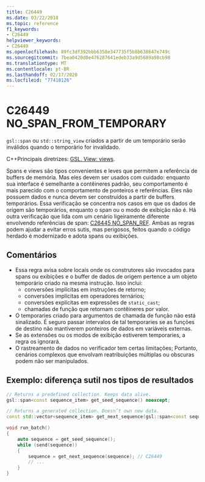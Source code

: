 ```yaml
---
title: C26449
ms.date: 03/22/2018
ms.topic: reference
f1_keywords:
- C26449
helpviewer_keywords:
- C26449
ms.openlocfilehash: 89fc3df392bbb6358e347735f5b8b638647e749c
ms.sourcegitcommit: 7bea0420d0e476287641edeb33a9d5689a98cb98
ms.translationtype: MT
ms.contentlocale: pt-BR
ms.lasthandoff: 02/17/2020
ms.locfileid: "77418126"
---
```

# <a name="c26449-no_span_from_temporary"></a>C26449 NO_SPAN_FROM_TEMPORARY

`gsl::span` ou `std::string_view` criados a partir de um temporário serão inválidos quando o temporário for invalidado.

C++Principais diretrizes: [GSL. View: views](https://github.com/isocpp/CppCoreGuidelines/blob/master/CppCoreGuidelines.md#gslview-views).

Spans e views são tipos convenientes e leves que permitem a referência de buffers de memória. Mas eles devem ser usados com cuidado: enquanto sua interface é semelhante a contêineres padrão, seu comportamento é mais parecido com o comportamento de ponteiros e referências. Eles não possuem dados e nunca devem ser construídos a partir de buffers temporários. Essa verificação se concentra nos casos em que os dados de origem são temporários, enquanto o span ou o modo de exibição não é. Há outra verificação que lida com um cenário ligeiramente diferente envolvendo referências de span: [C26445 NO_SPAN_REF](c26445.md). Ambas as regras podem ajudar a evitar erros sutis, mas perigosos, feitos quando o código herdado é modernizado e adota spans ou exibições.

## <a name="remarks"></a>Comentários

- Essa regra avisa sobre locais onde os construtores são invocados para spans ou exibições e o buffer de dados de origem pertence a um objeto temporário criado na mesma instrução. Isso inclui:
  - conversões implícitas em instruções de retorno;
  - conversões implícitas em operadores ternários;
  - conversões explícitas em expressões de `static_cast`;
  - chamadas de função que retornam contêineres por valor.
- O temporaries criado para argumentos de chamada de função não está sinalizado. É seguro passar intervalos de tal temporaries se as funções de destino não mantiverem ponteiros de dados em variáveis externas.
- Se as extensões ou os modos de exibição estiverem temporaries, a regra os ignorará.
- O rastreamento de dados no verificador tem certas limitações; Portanto, cenários complexos que envolvam reatribuições múltiplas ou obscuras podem não ser manipulados.

## <a name="example-subtle-difference-in-result-types"></a>Exemplo: diferença sutil nos tipos de resultados

```cpp
// Returns a predefined collection. Keeps data alive.
gsl::span<const sequence_item> get_seed_sequence() noexcept;

// Returns a generated collection. Doesn’t own new data.
const std::vector<sequence_item> get_next_sequence(gsl::span<const sequence_item>);

void run_batch()
{
    auto sequence = get_seed_sequence();
    while (send(sequence))
    {
        sequence = get_next_sequence(sequence); // C26449
        // ...
    }
}
```
